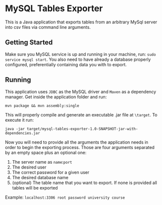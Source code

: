 # MySQL Tables Exporter

This is a Java application that exports tables from an arbitrary MySql server into csv files via command line arguments.

## Getting Started
Make sure you MySQL service is up and running in your machine, run: `sudo service mysql start`. You also need to have 
already a database properly configured, preferentially containing data you with to export.

## Running
This application uses `JDBC` as the MySQL driver and `Maven` as a dependency manager. Get inside the application folder
and run:

`mvn package && mvn assembly:single`

This will properly compile and generate an executable .jar file at `\target`.
To execute it run:

`java -jar target/mysql-tables-exporter-1.0-SNAPSHOT-jar-with-dependencies.jar`

Now you will need to provide all the arguments the application needs in order to begin the exporting process. Those are
four arguments separated by an empty space plus an optional one:

1. The server name as `name`:`port`
2. The desired user
3. The correct password for a given user
4. The desired database name
5. (optional) The table name that you want to export. If none is provided all tables will be exported

Example: `localhost:3306 root password university course`

